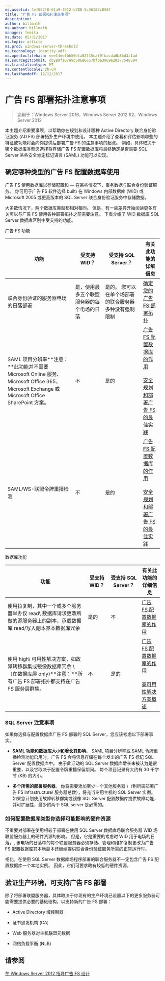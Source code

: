 ```yaml
---
ms.assetid: 4ef052f0-61a9-4912-b780-5c96187c850f
title: "广告 FS 部署拓扑注意事项"
description: 
author: billmath
ms.author: billmath
manager: femila
ms.date: 05/31/2017
ms.topic: article
ms.prod: windows-server-threshold
ms.technology: identity-adfs
ms.openlocfilehash: eee14ee7bb50e1a82f35caf9fbacda0b86d3a1ad
ms.sourcegitcommit: db290fa07e9d50686667bfba3969e20377548504
ms.translationtype: MT
ms.contentlocale: zh-CN
ms.lasthandoff: 12/12/2017
---
```

# <a name="ad-fs-deployment-topology-considerations"></a>广告 FS 部署拓扑注意事项

>适用于：Windows Server 2016，Windows Server 2012 R2、Windows Server 2012

本主题介绍重要事项，以帮助你在规划和设计哪种 Active Directory 联合身份验证服务 \(AD FS\) 部署拓扑生产环境中使用。 本主题介绍了查看和评估影响哪些的特征或功能将会向你提供后部署广告 FS 的注意事项的起点。 例如，具体取决于哪个数据库类型您选择将存储广告 FS 配置数据库将最终确定是否需要 SQL Server 某些安全肯定标记语言 \(SAML\) 功能可以实现。  
  
## <a name="determining-which-type-of-ad-fs-configuration-database-to-use"></a>确定哪种类型的广告 FS 配置数据库使用  
广告 FS 使用数据库以存储配置和 — 在某些情况下，事务数据与联合身份验证服务。 你可用于广告 FS 软件选择 built\ 在 Windows 内部数据库 \(WID\) 或 Microsoft 2005 或更高版本的 SQL Server 联合身份验证服务中存储数据。  
  
大多数情况下，两个数据库类型都相对相同。 但是，有一些差异开始阅读更多有关可以与广告 FS 使用各种部署拓扑之前需要注意。 下表介绍了 WID 数据库 SQL Server 数据库区别中受支持的功能。  
  
广告 FS 功能  
  
|功能|受支持 WID？|受支持 SQL Server？|有关此功能的详细信息|  
|-----------|---------------------|----------------------------|---------------------------------------|  
|联合身份验证的服务器电场的日落部署|是，使用最多五个联盟服务器的每个电场的日落|是的。 您可以在单个场部署的联合服务器多种没有强制限制|[确定您的广告 FS 部署拓扑](Determine-Your-AD-FS-Deployment-Topology.md)|  
|SAML 项目分辨率**注意：**此功能并不需要 Microsoft Online 服务、Microsoft Office 365、Microsoft Exchange 或 Microsoft Office SharePoint 方案。|不|是的|[广告 FS 配置数据库的作用](../../ad-fs/technical-reference/The-Role-of-the-AD-FS-Configuration-Database.md)<br /><br />[安全规划和部署广告 FS 的最佳实践](Best-Practices-for-Secure-Planning-and-Deployment-of-AD-FS.md)|  
|SAML\/WS\-联盟令牌重播检测|不|是的|[广告 FS 配置数据库的作用](../../ad-fs/technical-reference/The-Role-of-the-AD-FS-Configuration-Database.md)<br /><br />[安全规划和部署广告 FS 的最佳实践](Best-Practices-for-Secure-Planning-and-Deployment-of-AD-FS.md)|  
  
数据库功能  
  
|功能|受支持 WID？|受支持 SQL Server？|有关此功能的详细信息|  
|-----------|---------------------|----------------------------|---------------------------------------|  
|使用拉复制，其中一个或多个服务器举办仅 read\ 数据库请求更改所做的源服务器上的副本，承载数据库 read\/写入副本基本数据库冗余|是的|不|[广告 FS 配置数据库的作用](../../ad-fs/technical-reference/The-Role-of-the-AD-FS-Configuration-Database.md)|  
|使用 high\ 可用性解决方案，如故障转移群集或镜像数据库冗余 \（在数据库层 only\)**注意：**所有广告 FS 部署拓扑都支持在广告 FS 服务层群集。|不|是的|[广告 FS 配置数据库的作用](../../ad-fs/technical-reference/The-Role-of-the-AD-FS-Configuration-Database.md)<br /><br />[高可用性解决方案概述](https://go.microsoft.com/fwlink/?LinkId=179853)|  
  
### <a name="sql-server-considerations"></a>SQL Server 注意事项  
如果你选择与配置数据库广告 FS 部署的 SQL Server，您应该考虑以下部署事实。  
  
-   **SAML 功能和数据库大小和增长其影响**。 SAML 项目分辨率或 SAML 令牌重播检测功能启用时，广告 FS 会将信息存储在每个发出的广告 FS 标记 SQL Server 配置数据库中。 由于此活动的 SQL Server 数据库增长未被认为是很重要，以及它取决于配置令牌重播保留期间。 每个项目记录有大约有 30 千字节 \(KB\) 的大小。  
  
-   **多个所需的部署服务器**。 你将需要添加至少一个其他服务器 \（到所需部署广告 FS infrastructure\ 服务器总数），将充当专用主机的 SQL Server 实例。 如果您计划使用故障转移群集或镜像 SQL Server 配置数据库提供故障功能，并可扩展性，最少的两个 SQL server 是必需的。  
  
### <a name="how-the-configuration-database-type-you-select-may-impact-hardware-resources"></a>如何配置数据库类型你选择可能影响的硬件资源  
不重要对部署在使用相较于部署在使用 SQL Server 数据库场联合服务器 WID 场联盟服务器上的硬件资源的影响。 但是，它是重要的考虑时 WID 用于电场的日落，, 该电场的日落中的每个联盟服务器必须存储、管理和维护复制更改为广告 FS 配置数据库其本地副本还继续提供联合身份验证服务所需的正常运行时。  
  
相比，在使用 SQL Server 数据库场程序部署的联合服务器不一定包含广告 FS 配置数据库一个本地实例。 因此，它们可要求略有较低的硬件资源。  
  
## <a name="verifying-that-your-production-environment-can-support-an-ad-fs-deployment"></a>验证生产环境，可支持广告 FS 部署  
除了将部署联盟服务器，具体取决于你现有的生产环境已设置以下的更多服务器可能需要提供必要的基础结构，以支持新的广告 FS 部署：  
  
-   Active Directory 域控制器  
  
-   证书颁发机构 \(CA\)  
  
-   Web 服务器对主机联盟元数据  
  
-   网络负载平衡 \(NLB\)  
  
## <a name="see-also"></a>请参阅
[在 Windows Server 2012 指导广告 FS 设计](AD-FS-Design-Guide-in-Windows-Server-2012.md)
